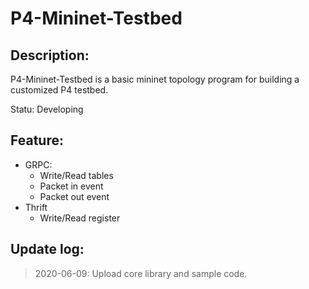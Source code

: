 # P4-Mininet-Testbed #
## Description: #
<p>P4-Mininet-Testbed is a basic mininet topology program for building a customized P4 testbed.</p>
<p>Statu: Developing</p>

## Feature:
<ul>
<li>GRPC:
	<ul>
		<li>Write/Read tables</li>
		<li>Packet in event</li>
		<li>Packet out event</li>
	</ul>
</li>
	<li> Thrift 
		<ul> 
			<li> Write/Read register </li>
		</ul>
	</li>
</ul>

## Update log:
> 2020-06-09: Upload core library and sample code. 

